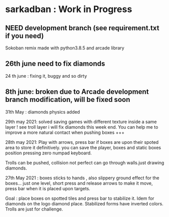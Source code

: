 # sarkadban : Work in Progress
NEED development branch (see requirement.txt if you need)
-----

Sokoban remix made with python3.8.5 and arcade library

26th june need to fix diamonds
--------

24 th june : fixing it, buggy and so dirty


8th june: broken due to Arcade development branch modification, will be fixed soon
--------

31th May : diamonds physics added

29th may 2021: solved saving games with different texture inside a same layer ! see troll layer
i will fix diamonds this week end. You can help me to improve a more natural contact when pushing boxes +++


28th may 2021:  Play with arrows, press bar if boxes are upon their spoted area to store it definitively.
you can save the player, boxes and static boxes position pressing zero numpad keyboard.

Trolls can be pushed, collision not perfect can go through walls.just drawing  diamonds.


27th May 2021 : boxes sticks to hands , also slippery ground effect for the boxes... 
just one level, short press and release arrows to make it move, press bar when it is placed upon targets.

Goal : place boxes on spotted tiles and press bar to stabilize it. Idem for diamonds on the logo diamond place.
Stabilized forms have inverted colors.
Trolls are just for challenge.
